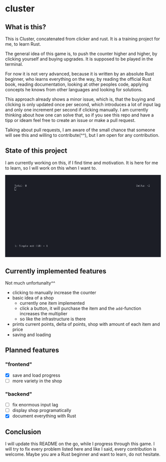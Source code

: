 # cluster

## What is this?

This is Cluster, concatenated from clicker and rust. It is a training project for me, to learn Rust.

The general idea of this game is, to push the counter higher and higher, by clicking yourself and buying upgrades. It is supposed to be played in the terminal.

For now it is not very advanced, because it is written by an absolute Rust beginner, who learns everything on the way, by reading the official Rust book, reading documentation, looking at other peoples code, applying concepts he knows from other languages and looking for solutions.

This approach already shows a minor issue, which is, that the buying and clicking is only updated once per second, which introduces a lot of input lag and only one increment per second if clicking manually. I am currently thinking about how one can solve that, so if you see this repo and have a tipp or ideam feel free to create an issue or make a pull request.

Talking about pull requests, I am aware of the small chance that someone will see this and willing to contribute(^^), but I am open for any contribution.

## State of this project

I am currently working on this, if I find time and motivation. It is here for me to learn, so I will work on this when I want to.

!["Image of Cluster"](cluster-screen.png)

## Currently implemented features

Not much unfortunalty^^

* clicking to manually increase the counter
* basic idea of a shop
  * currently one item implemented
  * click a button, it will purchase the item and the `add`-function increases the multiplier
  * so like the infrastructure is there
* prints current points, delta of points, shop with amount of each item and price
* saving and loading

## Planned features

### "frontend"

* [x] save and load progress
* [ ] more variety in the shop

### "backend"

* [ ] fix enormous input lag
* [ ] display shop programatically
* [x] document everything with Rust

## Conclusion

I will update this README on the go, while I progress through this game. I will try to fix every problem listed here and like I said, every contribution is welcome. Maybe you are a Rust beginner and want to learn, do not hesitate.
